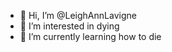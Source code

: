 - 👋 Hi, I’m @LeighAnnLavigne
- 👀 I’m interested in dying
- 🌱 I’m currently learning how to die

<!---
LeighAnnLavigne/LeighAnnLavigne is a ✨ special ✨ repository because its `README.md` (this file) appears on your GitHub profile.
You can click the Preview link to take a look at your changes.
--->

